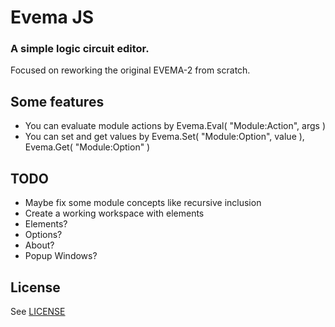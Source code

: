# Evema JS
### A simple logic circuit editor.
Focused on reworking the original EVEMA-2 from scratch.

## Some features
- You can evaluate module actions by Evema.Eval( "Module:Action", args )
- You can set and get values by Evema.Set( "Module:Option", value ), Evema.Get( "Module:Option" )

## TODO
- Maybe fix some module concepts like recursive inclusion
- Create a working workspace with elements
- Elements?
- Options?
- About?
- Popup Windows?

## License
See [LICENSE](https://github.com/DoggyXomaX/evema-js/blob/stable/LICENSE)
